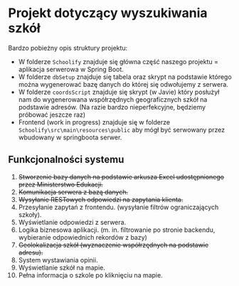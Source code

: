 # Projekt dotyczący wyszukiwania szkół

Bardzo pobieżny opis struktury projektu:
- W folderze `Schoolify` znajduje się główna część naszego projektu = aplikacja serwerowa w Spring Boot.
- W folderze `dbSetup` znajduje się tabela oraz skrypt na podstawie którego można wygenerować bazę danych do której się odwołujemy z serwera.
- W folderze `coordsScript` znajduje się skrypt (w Javie) który posłużył nam do wygenerowana współrzędnych geograficznych szkół na podstawie adresów. (Na razie bardzo nieperfekcyjne, będziemy próbować jeszcze raz)
- Frontend (work in progress) znajduje się w folderze `Schoolify\src\main\resources\public` aby mógł być serwowany przez wbudowany w springboota serwer.  



## Funkcjonalności systemu

1. ~~Stworzenie bazy danych na podstawie arkusza Excel udostępnionego przez Ministerstwo Edukacji.~~
2. ~~Komunikacja serwera z bazą danych.~~
3. ~~Wysyłanie RESTowych odpowiedzi na zapytania klienta.~~
4. Przesyłanie zapytań z frontendu. (wysyłanie filtrów ograniczających szkoły).
5. Wyświetlanie odpowiedzi z serwera.
6. Logika biznesowa aplikacji. (m. in. filtrowanie po stronie backendu, wybieranie odpowiednich rekordów z bazy)
7. ~~Geolokalizacja szkół (wyznaczenie współrzędnych na podstawie adresu).~~
8. System wystawiania opinii.
9. Wyświetlanie szkół na mapie.
10. Pełna informacja o szkole po kliknięciu na mapie.

